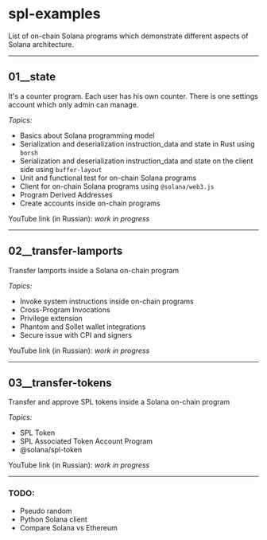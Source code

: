 # spl-examples
List of on-chain Solana programs which demonstrate different aspects of Solana architecture.

----

## 01__state
It's a counter program. Each user has his own counter. There is one settings account which only admin can manage.

*Topics:*
- Basics about Solana programming model   
- Serialization and deserialization instruction_data and state in Rust using `borsh`
- Serialization and deserialization instruction_data and state on the client side using `buffer-layout`
- Unit and functional test for on-chain Solana programs
- Client for on-chain Solana programs using `@solana/web3.js`
- Program Derived Addresses
- Create accounts inside on-chain programs

YouTube link (in Russian): *work in progress*  

---

## 02__transfer-lamports
Transfer lamports inside a Solana on-chain program

_Topics:_
- Invoke system instructions inside on-chain programs
- Cross-Program Invocations
- Privilege extension
- Phantom and Sollet wallet integrations
- Secure issue with CPI and signers

YouTube link (in Russian): *work in progress*

---

## 03__transfer-tokens
Transfer and approve SPL tokens inside a Solana on-chain program

*Topics:*
- SPL Token
- SPL Associated Token Account Program
- @solana/spl-token

YouTube link (in Russian): *work in progress*

---


### TODO:
- Pseudo random
- Python Solana client
- Compare Solana vs Ethereum